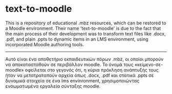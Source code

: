 # text-to-moodle
This is a repository of educational .mbz resources, which can be restored to a Moodle environment. Their name 'text-to-moodle' is due to the fact that the main process of their development was to transform text files like .docx, .pdf, and plain .ppts  to dynamic items in an LMS environment, using incorporated Moodle authoring tools. 


___________________________
Αυτό είναι ένα αποθετήριο εκπαιδευτικών πόρων .mbz, οι οποίοι μπορούν να αποκατασταθούν σε περιβάλλον moodle. Το όνομά τους «κείμενο-σε-moodle» οφείλεται στο γεγονός ότι, η κύρια πρόκληση  ανάπτυξής τους ήταν να μετατραταπούν αρχεία  όπως .docx, .pdf και στατικά .ppts σε δυναμικά στοιχεία σε ένα lms envinronment, χρησιμοποιώντας ενσωματωμένα εργαλεία σύνταξης moodle.
